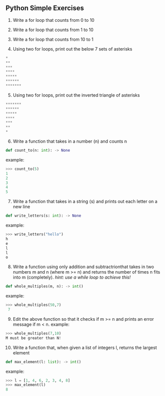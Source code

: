 ## Python Simple Exercises

1) Write a for loop that counts from 0 to 10

2) Write a for loop that counts from 1 to 10

3) Write a for loop that counts from 10 to 1

4) Using two for loops, print out the below 7 sets of asterisks
```python
*
**
***
****
*****
******
*******
```
5) Using two for loops, print out the inverted triangle of asterisks
```python
*******
******
*****
****
***
**
*
```

6) Write a function that takes in a number (n) and counts n
```python
def count_to(n: int): -> None
```
example:
```python
>>> count_to(5)
1
2
3
4
5
```

7)  Write a function that takes in a string (s) and prints out each letter on a new line
```python
def write_letters(s: int): -> None
```
example:
```python
>>> write_letters("hello")
h
e
l
l
o
```

8) Write a function using only addition and subtractrionthat takes in two numbers m and n (where m >= n) and returns the number of times n fits into m (completely).  _hint: use a while loop to achieve this!_ 
```python
def whole_multiples(m, n): -> int()
```
example:
```python
>>> whole_multiples(50,7)
 7
```
9) Edit the above function so that it checks if m >= n and prints an error message if m < n.
example:
```python
>>> whole_multiples(7,10)
M must be greater than N!
```

10) Write a function that, when given a list of integers l, returns the largest element
```python
def max_element(l: list): -> int()
```
example:
```python
>>> l = [1, 4, 6, 2, 3, 4, 8]
>>> max_element(l)
8
```
